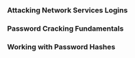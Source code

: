 ### Attacking Network Services Logins

### Password Cracking Fundamentals

### Working with Password Hashes
